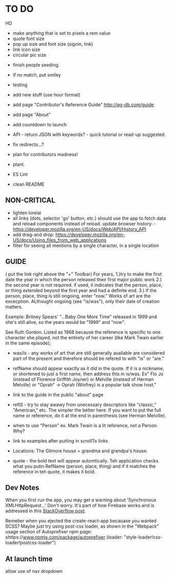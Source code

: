 # TO DO
HD 
 - make anything that is set to pixels a rem value
 - quote font size
 - pop up size and font size (signin, link)
 - link icon size
 - circular pic size

* finish people seeding.
 - if no match, put smiley

* testing
 - add new stuff (use hour format)

* add page "Contributor's Reference Guide" http://gg-db.com/guide.
* add page "About"
* add countdown to launch

* API - return JSON with keywords? - quick tutorial or read-up suggested.

* fix redirects...?

* plan for contributors madness!
* plant.

* ES Lint
* clean README


## NON-CRITICAL
* lighten lorelai
* all links (dots, selector 'go' button, etc.) should use the app to fetch data and reload components instead of reload. update browser history:
		- https://developer.mozilla.org/en-US/docs/Web/API/History_API
* add drag-and drop: https://developer.mozilla.org/en-US/docs/Using_files_from_web_applications
* filter for seeing all mentions by a single character, in a single location



## GUIDE
( put the link right above the "+" Toolbar)
For years, 
1.)try to make the first date the year in which the person released their first major public work 
2.) the second year is not required. if used, it indicates that the person, place, or thing extended beyond the first year and had a definite end. 
3.) If the person, place, thing is still ongoing, enter "now." Works of art are the excecption. ALthought ongoing (see "is/was"), only their date of creation matters. 

Example: Britney Spears' "...Baby One More Time" released in 1999 and she's still alive, so the years would be "1999" and "now".

See Ruth Gordon. Listed as 1968 because the reference is specific to one character she played, not the entirety of her career (like Mark Twain earlier in the same episode);

* was/is - any works of art that are still generally available are considered part of the present and therefore should be refered to with "is" or "are." 

* refName should appear exactly as it did in the quote. If it is a nickname, or shortened to just a first name, then address this in is/was. Ex" Flo Jo (instead of Florence Griffith Joyner) or Melville (instead of Herman Melville)
or "Oprah" -> Oprah (Winfrey) is a popular talk show host."

* link to the guide in the public "about" page

* refIS - try to stay awawy from unecessary descriptors like "classic," "American," etc. The simpler the better here. If you want to put the full name or reference, do it at the end in parenthesis (see Herman Melville).

* when to use "Person" ex. Mark Twain is a lit reference, not a Person. Why?

* link to examples after putting in scrollTo links

* Locations: The Gilmore house = grandma and grandpa's house. 

* quote - the bold text will appear automtically. Teh application checks what you putin RefName (person, place, thing) and if it matches the reference in teh quote, it makes it bold. 

## Dev Notes
When you first run the app, you may get a warning about 'Synchronous XMLHttpRequest...' Don't worry. It's part of how Firebase
works and is addressed in this [StackOverflow post](http://stackoverflow.com/questions/32467144/firebase-synchronous-xmlhttprequest-deprecated).

Remeber when you ejected the create-react-app becauase you wanted SCSS? Maybe just try using post-css loader, as shown in the "Webpack" usage section of Autoprefixer npm page: shttps://www.npmjs.com/package/autoprefixer (loader: "style-loader!css-loader!postcss-loader")

## At launch time
allow use of nav dropdown